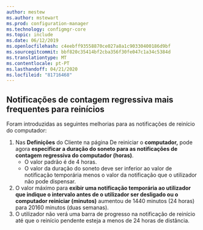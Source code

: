 ```yaml
---
author: mestew
ms.author: mstewart
ms.prod: configuration-manager
ms.technology: configmgr-core
ms.topic: include
ms.date: 06/12/2019
ms.openlocfilehash: c4eebff93558870ce027a8a1c90330400186d9bf
ms.sourcegitcommit: bbf820c35414bf2cba356f30fe047c1a34c5384d
ms.translationtype: MT
ms.contentlocale: pt-PT
ms.lasthandoff: 04/21/2020
ms.locfileid: "81716468"
---
```

## <a name="more-frequent-countdown-notifications-for-restarts"></a>Notificações de contagem regressiva mais frequentes para reinícios
<!--3976435-->
Foram introduzidas as seguintes melhorias para as notificações de reinício do computador:

1. Nas **Definições** do Cliente na página De reiniciar o **computador,** pode agora **especificar a duração do soneto para as notificações de contagem regressiva do computador (horas)**.
     - O valor padrão é de 4 horas.
     - O valor da duração do soneto deve ser inferior ao valor de notificação temporária menos o valor da notificação que o utilizador não pode dispensar.
2. O valor máximo para **exibir uma notificação temporária ao utilizador que indique o intervalo antes de o utilizador ser desligado ou o computador reiniciar (minutos)** aumentou de 1440 minutos (24 horas) para 20160 minutos (duas semanas).
3. O utilizador não verá uma barra de progresso na notificação de reinício até que o reinício pendente esteja a menos de 24 horas de distância.
